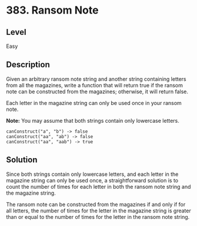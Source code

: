 # 383. Ransom Note
## Level
Easy

## Description
Given an arbitrary ransom note string and another string containing letters from all the magazines, write a function that will return true if the ransom note can be constructed from the magazines; otherwise, it will return false.

Each letter in the magazine string can only be used once in your ransom note.

**Note:**
You may assume that both strings contain only lowercase letters.
```
canConstruct("a", "b") -> false
canConstruct("aa", "ab") -> false
canConstruct("aa", "aab") -> true
```

## Solution
Since both strings contain only lowercase letters, and each letter in the magazine string can only be used once, a straightforward solution is to count the number of times for each letter in both the ransom note string and the magazine string.

The ransom note can be constructed from the magazines if and only if for all letters, the number of times for the letter in the magazine string is greater than or equal to the number of times for the letter in the ransom note string.